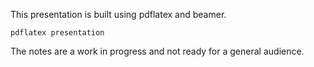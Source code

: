 
This presentation is built using pdflatex and beamer.

`pdflatex presentation`

The notes are a work in progress and not ready for a general audience.

